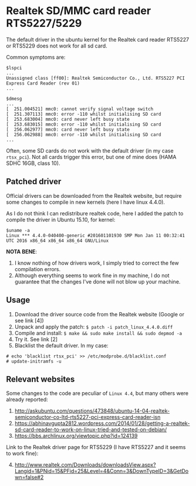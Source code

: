 # Realtek SD/MMC card reader RTS5227/5229
The default driver in the ubuntu kernel for the Realtek card reader RTS5227 or RTS5229
does not work for all sd card.

Common symptoms are:

```
$lspci
...
Unassigned class [ff00]: Realtek Semiconductor Co., Ltd. RTS5227 PCI Express Card Reader (rev 01)
...

$dmesg
...
[  251.004521] mmc0: cannot verify signal voltage switch
[  251.307113] mmc0: error -110 whilst initialising SD card
[  253.683004] mmc0: card never left busy state
[  253.683015] mmc0: error -110 whilst initialising SD card
[  256.062977] mmc0: card never left busy state
[  256.062988] mmc0: error -110 whilst initialising SD card
...
```
Often, some SD cards do not work with the default driver (in my case ``rtsx_pci``).
Not all cards trigger this error, but one of mine does (HAMA SDHC 16GB, class 10).

## Patched driver

Official drivers can be downloaded from the Realtek website, 
but require some changes to compile in new kernels (here I have linux 4.4.0).

As I do not think I can redistribure realtek code,
here I added the patch to compile the driver in Ubuntu 15.10, for kernel:

```
$uname -a
Linux *** 4.4.0-040400-generic #201601101930 SMP Mon Jan 11 00:32:41 UTC 2016 x86_64 x86_64 x86_64 GNU/Linux
```

**NOTA BENE**:

1.  I know nothing of how drivers work, I simply tried to correct the few compilation errors.
2. Although everything seems to work  fine in my machine, I do not guarantee that the changes I've done will not blow up your machine.

## Usage

1. Download the driver source code from the Realtek website  (Google or see link [4])
2. Unpack and apply the patch: ``$ patch -i patch_linux_4.4.0.diff``
3. Compile and install: ``$ make && sudo make install && sudo depmod -a``
4. Try it. See link [2]
5. Blacklist the default driver. In my case: 
```
# echo 'blacklist rtsx_pci' >> /etc/modprobe.d/blacklist.conf 
# update-initramfs -u
```

## Relevant websites
Some changes to the code are peculiar of ``Linux 4.4``, but many others were already reported:

1. http://askubuntu.com/questions/473848/ubuntu-14-04-realtek-semiconductor-co-ltd-rts5227-pci-express-card-reader-isn
2. https://abhinavgupta2812.wordpress.com/2014/01/28/getting-a-realtek-sd-card-reader-to-work-on-linux-tried-and-tested-on-debian/
3. https://bbs.archlinux.org/viewtopic.php?id=124139

Link to the Realtek driver page for RTS5229 (I have RTS5227 and it seems to work fine):

4. http://www.realtek.com/Downloads/downloadsView.aspx?Langid=1&PNid=15&PFid=25&Level=4&Conn=3&DownTypeID=3&GetDown=false#2
